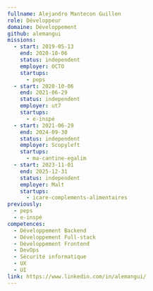 ```yaml
---
fullname: Alejandro Mantecon Guillen
role: Développeur
domaine: Développement
github: alemangui
missions:
  - start: 2019-05-13
    end: 2020-10-06
    status: independent
    employer: OCTO
    startups:
      - peps
  - start: 2020-10-06
    end: 2021-06-29
    status: independent
    employer: ut7
    startups:
      - e-inspé
  - start: 2021-06-29
    end: 2024-09-30
    status: independent
    employer: Scopyleft
    startups:
      - ma-cantine-egalim
  - start: 2023-11-01
    end: 2025-12-31
    status: independent
    employer: Malt
    startups:
      - icare-complements-alimentaires
previously:
  - peps
  - e-inspé
competences:
  - Développement Backend
  - Développement Full-stack
  - Développement Frontend
  - DevOps
  - Sécurité informatique
  - UX
  - UI
link: https://www.linkedin.com/in/alemangui/
---
```

